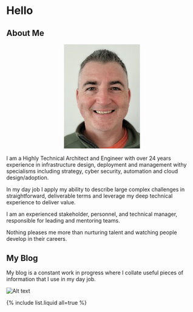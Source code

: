 # Hello



## About Me

<center><img src="./dermotreynolds-cropped.jpg"  width="200" alt="Dermot Reynolds"></center>

I am a Highly Technical Architect and Engineer with over 24 years experience in infrastructure design, deployment and management withy specialisms including strategy, cyber security, automation and cloud design/adoption.

In my day job I apply my ability to describe large complex challenges in straightforward, deliverable terms and leverage my deep technical experience to deliver value.

I am an experienced stakeholder, personnel, and technical manager, responsible for leading and mentoring teams.

Nothing pleases me more than nurturing talent and watching people develop in their careers.


## My Blog

My blog is a constant work in progress where I collate useful pieces of information that I use in my day job.


![Alt text](https://learn.microsoft.com/en-us/azure/cloud-adoption-framework/ready/enterprise-scale/media/ns-arch-cust-expanded.svg#lightbox)



{% include list.liquid all=true %}